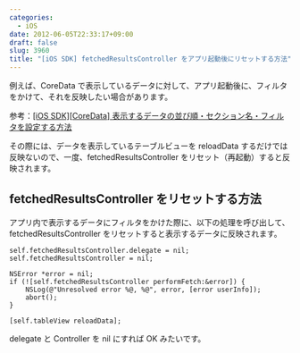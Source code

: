 ```yaml
---
categories:
  - iOS
date: 2012-06-05T22:33:17+09:00
draft: false
slug: 3960
title: "[iOS SDK] fetchedResultsController をアプリ起動後にリセットする方法"
---
```


例えば、CoreData で表示しているデータに対して、アプリ起動後に、フィルタをかけて、それを反映したい場合があります。

参考：[[iOS SDK][CoreData] 表示するデータの並び順・セクション名・フィルタを設定する方法](http://rakuishi.com/archives/3922/)

その際には、データを表示しているテーブルビューを reloadData するだけでは反映ないので、一度、fetchedResultsController をリセット（再起動）すると反映されます。

## fetchedResultsController をリセットする方法

アプリ内で表示するデータにフィルタをかけた際に、以下の処理を呼び出して、fetchedResultsController をリセットすると表示するデータに反映されます。

```
self.fetchedResultsController.delegate = nil;
self.fetchedResultsController = nil;
    
NSError *error = nil;
if (![self.fetchedResultsController performFetch:&error]) {
    NSLog(@"Unresolved error %@, %@", error, [error userInfo]);
    abort();
}

[self.tableView reloadData];
```

delegate と Controller を nil にすれば OK みたいです。
